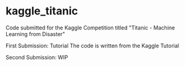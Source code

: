 # kaggle_titanic
Code submitted for the Kaggle Competition titled "Titanic - Machine Learning from Disaster"

First Submission: Tutorial
The code is written from the Kaggle Tutorial

Second Submission: WIP
